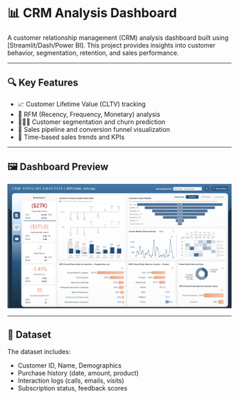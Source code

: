 # 📊 CRM Analysis Dashboard

A customer relationship management (CRM) analysis dashboard built using [Streamlit/Dash/Power BI]. This project provides insights into customer behavior, segmentation, retention, and sales performance.

---

## 🔍 Key Features

- 📈 Customer Lifetime Value (CLTV) tracking
- 🧮 RFM (Recency, Frequency, Monetary) analysis
- 🧑‍🤝‍🧑 Customer segmentation and churn prediction
- 💸 Sales pipeline and conversion funnel visualization
- 📅 Time-based sales trends and KPIs

---

## 🖼 Dashboard Preview

![CRM Dashboard Preview](https://github.com/Rohit01101995/CRM-Analysis-/blob/main/CRM%20Analysis%20Snap.png)

---

## 📁 Dataset

The dataset includes:
- Customer ID, Name, Demographics
- Purchase history (date, amount, product)
- Interaction logs (calls, emails, visits)
- Subscription status, feedback scores


